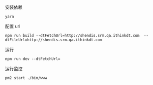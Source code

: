 安装依赖

```
yarn
```

配置 url

```
npm run build --dtFetchUrl=http://shendis.srm.qa.ithinkdt.com  --dtFileUrl=http://shendis.srm.qa.ithinkdt.com
```

运行

```
npm run dev --dtFetchUrl=
```

运行监控

```
pm2 start ./bin/www
```
